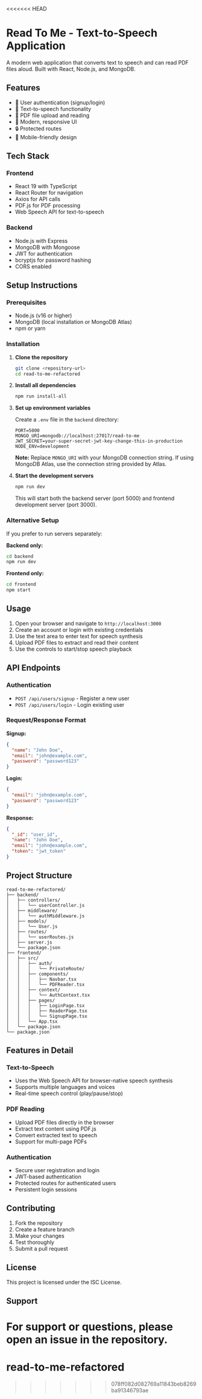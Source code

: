 <<<<<<< HEAD
# Read To Me - Text-to-Speech Application

A modern web application that converts text to speech and can read PDF files aloud. Built with React, Node.js, and MongoDB.

## Features

- 🔐 User authentication (signup/login)
- 📝 Text-to-speech functionality
- 📄 PDF file upload and reading
- 🎨 Modern, responsive UI
- 🔒 Protected routes
- 📱 Mobile-friendly design

## Tech Stack

### Frontend
- React 19 with TypeScript
- React Router for navigation
- Axios for API calls
- PDF.js for PDF processing
- Web Speech API for text-to-speech

### Backend
- Node.js with Express
- MongoDB with Mongoose
- JWT for authentication
- bcryptjs for password hashing
- CORS enabled

## Setup Instructions

### Prerequisites
- Node.js (v16 or higher)
- MongoDB (local installation or MongoDB Atlas)
- npm or yarn

### Installation

1. **Clone the repository**
   ```bash
   git clone <repository-url>
   cd read-to-me-refactored
   ```

2. **Install all dependencies**
   ```bash
   npm run install-all
   ```

3. **Set up environment variables**
   
   Create a `.env` file in the `backend` directory:
   ```env
   PORT=5000
   MONGO_URI=mongodb://localhost:27017/read-to-me
   JWT_SECRET=your-super-secret-jwt-key-change-this-in-production
   NODE_ENV=development
   ```

   **Note:** Replace `MONGO_URI` with your MongoDB connection string. If using MongoDB Atlas, use the connection string provided by Atlas.

4. **Start the development servers**
   ```bash
   npm run dev
   ```

   This will start both the backend server (port 5000) and frontend development server (port 3000).

### Alternative Setup

If you prefer to run servers separately:

**Backend only:**
```bash
cd backend
npm run dev
```

**Frontend only:**
```bash
cd frontend
npm start
```

## Usage

1. Open your browser and navigate to `http://localhost:3000`
2. Create an account or login with existing credentials
3. Use the text area to enter text for speech synthesis
4. Upload PDF files to extract and read their content
5. Use the controls to start/stop speech playback

## API Endpoints

### Authentication
- `POST /api/users/signup` - Register a new user
- `POST /api/users/login` - Login existing user

### Request/Response Format

**Signup:**
```json
{
  "name": "John Doe",
  "email": "john@example.com",
  "password": "password123"
}
```

**Login:**
```json
{
  "email": "john@example.com",
  "password": "password123"
}
```

**Response:**
```json
{
  "_id": "user_id",
  "name": "John Doe",
  "email": "john@example.com",
  "token": "jwt_token"
}
```

## Project Structure

```
read-to-me-refactored/
├── backend/
│   ├── controllers/
│   │   └── userController.js
│   ├── middleware/
│   │   └── authMiddleware.js
│   ├── models/
│   │   └── User.js
│   ├── routes/
│   │   └── userRoutes.js
│   ├── server.js
│   └── package.json
├── frontend/
│   ├── src/
│   │   ├── auth/
│   │   │   └── PrivateRoute/
│   │   ├── components/
│   │   │   ├── Navbar.tsx
│   │   │   └── PDFReader.tsx
│   │   ├── context/
│   │   │   └── AuthContext.tsx
│   │   ├── pages/
│   │   │   ├── LoginPage.tsx
│   │   │   ├── ReaderPage.tsx
│   │   │   └── SignupPage.tsx
│   │   └── App.tsx
│   └── package.json
└── package.json
```

## Features in Detail

### Text-to-Speech
- Uses the Web Speech API for browser-native speech synthesis
- Supports multiple languages and voices
- Real-time speech control (play/pause/stop)

### PDF Reading
- Upload PDF files directly in the browser
- Extract text content using PDF.js
- Convert extracted text to speech
- Support for multi-page PDFs

### Authentication
- Secure user registration and login
- JWT-based authentication
- Protected routes for authenticated users
- Persistent login sessions

## Contributing

1. Fork the repository
2. Create a feature branch
3. Make your changes
4. Test thoroughly
5. Submit a pull request

## License

This project is licensed under the ISC License.

## Support

For support or questions, please open an issue in the repository. 
=======
# read-to-me-refactored
>>>>>>> 078ff082d082769a11843beb8269ba91346793ae
